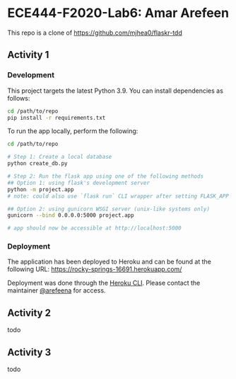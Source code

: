 # ECE444-F2020-Lab6: Amar Arefeen

This repo is a clone of https://github.com/mjhea0/flaskr-tdd

## Activity 1

### Development

This project targets the latest Python 3.9. You can install dependencies as follows:

```sh
cd /path/to/repo
pip install -r requirements.txt
```
To run the app locally, perform the following:

```sh
cd /path/to/repo

# Step 1: Create a local database
python create_db.py

# Step 2: Run the flask app using one of the following methods
## Option 1: using flask's development server
python -m project.app
# note: could also use `flask run` CLI wrapper after setting FLASK_APP variable

## Option 2: using gunicorn WSGI server (unix-like systems only)
gunicorn --bind 0.0.0.0:5000 project.app

# app should now be accessible at http://localhost:5000
```

### Deployment

The application has been deployed to Heroku and can be found at the following URL: https://rocky-springs-16691.herokuapp.com/

Deployment was done through the [Heroku CLI](https://devcenter.heroku.com/articles/heroku-cli). Please contact the maintainer [@arefeena](https://github.com/arefeena/) for access.

## Activity 2

todo

## Activity 3

todo